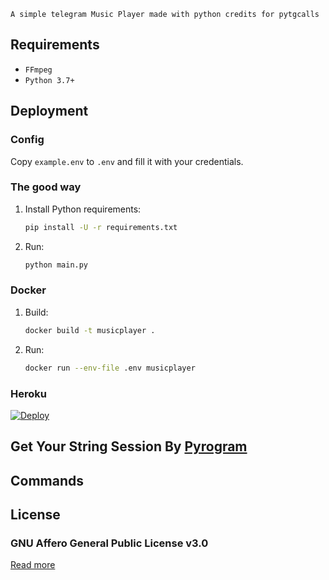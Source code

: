 ```
A simple telegram Music Player made with python credits for pytgcalls
```
## Requirements

- `FFmpeg`
- `Python 3.7+`

## Deployment

### Config

Copy `example.env` to `.env` and fill it with your credentials.

### The good way

1. Install Python requirements:
   ```bash
   pip install -U -r requirements.txt
   ```
2. Run:
   ```bash
   python main.py
   ```
### Docker

1. Build:
   ```bash
   docker build -t musicplayer .
   ```
2. Run:
   ```bash
   docker run --env-file .env musicplayer
   ```

### Heroku

[![Deploy](https://www.herokucdn.com/deploy/button.svg)](https://heroku.com/deploy?template=https://github.com/sadew451/TgMusicPlayer)

## Get Your String Session By [Pyrogram](https://t.me/SDStringSessonGenbot)
## Commands

## License

### GNU Affero General Public License v3.0

[Read more](https://t.me/SDBOTs_Inifinity)
